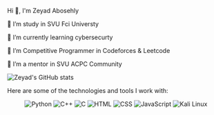 Hi 👋, I'm Zeyad Abosehly

🔭 I’m study in SVU Fci Universty

🌱 I’m currently learning cybersecurty 

🤝 I’m Competitive Programmer in Codeforces & Leetcode

👯 I’m a mentor in SVU ACPC Community

![Zeyad's GitHub stats](https://github-readme-stats.vercel.app/api?username=Zeyad-Z0ZZ&show_icons=true&theme=transparent)


Here are some of the technologies and tools I work with:

<div align="center">
  <img src="https://img.shields.io/badge/Python-Expert-orange?logo=python&logoColor=white" alt="Python">
  <img src="https://img.shields.io/badge/C++-Intermediate-blue?logo=c%2B%2B&logoColor=white" alt="C++">
  <img src="https://img.shields.io/badge/C-Intermediate-blue?logo=c&logoColor=white" alt="C">
  <img src="https://img.shields.io/badge/HTML-Intermediate-orange?logo=html5&logoColor=white" alt="HTML">
  <img src="https://img.shields.io/badge/CSS-Intermediate-blue?logo=css3&logoColor=white" alt="CSS">
  <img src="https://img.shields.io/badge/JavaScript-Intermediate-yellow?logo=javascript&logoColor=white" alt="JavaScript">
  <img src="https://img.shields.io/badge/Kali%20Linux-Advanced-blue?logo=kali-linux&logoColor=white" alt="Kali Linux">
</div>
